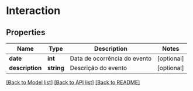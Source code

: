 # Interaction

## Properties
Name | Type | Description | Notes
------------ | ------------- | ------------- | -------------
**date** | **int** | Data de ocorrência do evento | [optional] 
**description** | **string** | Descrição do evento | [optional] 

[[Back to Model list]](../../README.md#documentation-for-models) [[Back to API list]](../../README.md#documentation-for-api-endpoints) [[Back to README]](../../README.md)

